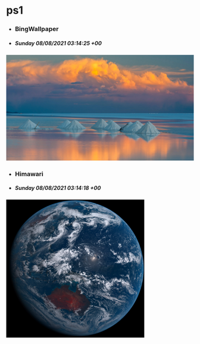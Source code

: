 # ps1

- ### BingWallpaper
- ##### Sunday 08/08/2021 03:14:25 +00
<img src="BingWallpaper/latest.jpg" width="700" height="auto" title="👉  BingWallpaper  👈">


- ### Himawari 
- ##### Sunday 08/08/2021 03:14:18 +00
<img src="Himawari/latest.jpg" width="auto" height="371" title="👉  Himawari  👈">






